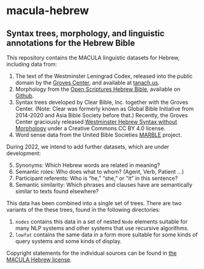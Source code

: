 # macula-hebrew
## Syntax trees, morphology, and linguistic annotations for the Hebrew Bible

This repository contains the MACULA linguistic datasets for Hebrew, including data from:

1. The text of the Westminster Leningrad Codex, released into the public domain by the [Groves Center](http://www.grovescenter.org/), and available at [tanach.us](tanach.us).
2. Morphology from the [Open Scriptures Hebrew Bible](https://hb.openscriptures.org), available on [Github](https://github.com/openscriptures/morphhb/).
3. Syntax trees developed by Clear Bible, Inc. together with the Groves Center. (Note: Clear was formerly known as Global Bible Initiative from 2014-2020 and Asia Bible Society before that.)  Recently, the Groves Center graciously released [Westminster Hebrew Syntax without Morphology](https://github.com/Clear-Bible/macula-hebrew/tree/main/sources/GrovesCenter) under a Creative Commons CC BY 4.0 license.
4. Word sense data from the United Bible Societies [MARBLE](https://semanticdictionary.org/) project.

During 2022, we intend to add further datasets, which are under development:

5. Synonyms: Which Hebrew words are related in meaning?
6. Semantic roles: Who does what to whom? (Agent, Verb, Patient …)
7. Participant referents: Who is “he,” “she,” or “it” in this sentence?
8. Semantic similarity: Which phrases and clauses have are semantically similar to texts found elsewhere?

This data has been combined into a single set of trees.  There are two variants of the these trees, found in the following directories:

1. `nodes` contains this data in a set of nested `Node` elements suitable for many NLP systems and other systems that use recursive algorithms.
2. `lowfat` contains the same data in a form more suitable for some kinds of query systems and some kinds of display.

Copyright statements for the individual sources can be found in [the MACULA Hebrew license](LICENSE.md).
